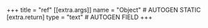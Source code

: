 +++
title = "ref"
[[extra.args]]
name = "Object" # AUTOGEN STATIC
[extra.return]
type = "text" # AUTOGEN FIELD
+++